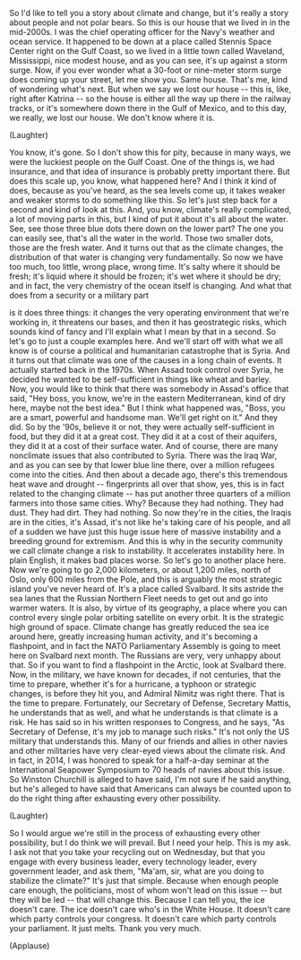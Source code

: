 
So I&#39;d like to tell you a story
about climate and change,
but it&#39;s really a story about people
and not polar bears.
So this is our house
that we lived in in the mid-2000s.
I was the chief operating officer
for the Navy&#39;s weather and ocean service.
It happened to be down at a place
called Stennis Space Center
right on the Gulf Coast,
so we lived in a little town
called Waveland, Mississippi,
nice modest house, and as you can see,
it&#39;s up against a storm surge.
Now, if you ever wonder
what a 30-foot or nine-meter
storm surge does
coming up your street,
let me show you.
Same house.
That&#39;s me, kind of wondering what&#39;s next.
But when we say we lost our house --
this is, like, right after Katrina --
so the house is either all the way
up there in the railway tracks,
or it&#39;s somewhere down there
in the Gulf of Mexico,
and to this day,
we really, we lost our house.
We don&#39;t know where it is.

(Laughter)

You know, it&#39;s gone.
So I don&#39;t show this for pity,
because in many ways, we were
the luckiest people on the Gulf Coast.
One of the things is, we had insurance,
and that idea of insurance
is probably pretty important there.
But does this scale up,
you know, what happened here?
And I think it kind of does,
because as you&#39;ve heard,
as the sea levels come up,
it takes weaker and weaker storms
to do something like this.
So let&#39;s just step back for a second
and kind of look at this.
And, you know,
climate&#39;s really complicated,
a lot of moving parts in this,
but I kind of put it about
it&#39;s all about the water.
See, see those three blue dots
there down on the lower part?
The one you can easily see,
that&#39;s all the water in the world.
Those two smaller dots,
those are the fresh water.
And it turns out
that as the climate changes,
the distribution of that water
is changing very fundamentally.
So now we have too much, too little,
wrong place, wrong time.
It&#39;s salty where it should be fresh;
it&#39;s liquid where it should be frozen;
it&#39;s wet where it should be dry;
and in fact, the very chemistry
of the ocean itself is changing.
And what that does
from a security or a military part

is it does three things:
it changes the very operating
environment that we&#39;re working in,
it threatens our bases,
and then it has geostrategic risks,
which sounds kind of fancy
and I&#39;ll explain what I mean
by that in a second.
So let&#39;s go to just
a couple examples here.
And we&#39;ll start off with what we all know
is of course a political
and humanitarian catastrophe
that is Syria.
And it turns out that climate
was one of the causes
in a long chain of events.
It actually started back in the 1970s.
When Assad took control over Syria,
he decided he wanted to be self-sufficient
in things like wheat and barley.
Now, you would like to think
that there was somebody
in Assad&#39;s office that said,
&quot;Hey boss, you know,
we&#39;re in the eastern Mediterranean,
kind of dry here,
maybe not the best idea.&quot;
But I think what happened was,
&quot;Boss, you are a smart, powerful
and handsome man. We&#39;ll get right on it.&quot;
And they did.
So by the &#39;90s, believe it or not,
they were actually
self-sufficient in food,
but they did it at a great cost.
They did it at a cost of their aquifers,
they did it at a cost
of their surface water.
And of course, there are
many nonclimate issues
that also contributed to Syria.
There was the Iraq War,
and as you can see
by that lower blue line there,
over a million refugees
come into the cities.
And then about a decade ago,
there&#39;s this tremendous
heat wave and drought --
fingerprints all over that show,
yes, this is in fact related
to the changing climate --
has put another three quarters
of a million farmers
into those same cities.
Why? Because they had nothing.
They had dust. They had dirt.
They had nothing.
So now they&#39;re in the cities,
the Iraqis are in the cities,
it&#39;s Assad, it&#39;s not like
he&#39;s taking care of his people,
and all of a sudden
we have just this huge issue here
of massive instability
and a breeding ground for extremism.
And this is why in the security community
we call climate change
a risk to instability.
It accelerates instability here.
In plain English,
it makes bad places worse.
So let&#39;s go to another place here.
Now we&#39;re going to go 2,000 kilometers,
or about 1,200 miles, north of Oslo,
only 600 miles from the Pole,
and this is arguably
the most strategic island
you&#39;ve never heard of.
It&#39;s a place called Svalbard.
It sits astride the sea lanes
that the Russian Northern Fleet needs
to get out and go into warmer waters.
It is also, by virtue of its geography,
a place where you can control
every single polar orbiting satellite
on every orbit.
It is the strategic high ground of space.
Climate change has greatly reduced
the sea ice around here,
greatly increasing human activity,
and it&#39;s becoming a flashpoint,
and in fact the NATO
Parliamentary Assembly
is going to meet here
on Svalbard next month.
The Russians are very,
very unhappy about that.
So if you want to find
a flashpoint in the Arctic,
look at Svalbard there.
Now, in the military,
we have known for decades,
if not centuries,
that the time to prepare,
whether it&#39;s for a hurricane,
a typhoon or strategic changes,
is before they hit you,
and Admiral Nimitz was right there.
That is the time to prepare.
Fortunately, our Secretary of Defense,
Secretary Mattis,
he understands that as well,
and what he understands
is that climate is a risk.
He has said so in his written
responses to Congress,
and he says, &quot;As Secretary of Defense,
it&#39;s my job to manage such risks.&quot;
It&#39;s not only the US military
that understands this.
Many of our friends and allies
in other navies and other militaries
have very clear-eyed views
about the climate risk.
And in fact, in 2014, I was honored
to speak for a half-a-day seminar
at the International Seapower Symposium
to 70 heads of navies about this issue.
So Winston Churchill
is alleged to have said,
I&#39;m not sure if he said anything,
but he&#39;s alleged to have said
that Americans can always
be counted upon to do the right thing
after exhausting every other possibility.

(Laughter)

So I would argue
we&#39;re still in the process
of exhausting every other possibility,
but I do think we will prevail.
But I need your help.
This is my ask.
I ask not that you take
your recycling out on Wednesday,
but that you engage
with every business leader,
every technology leader,
every government leader,
and ask them, &quot;Ma&#39;am, sir,
what are you doing
to stabilize the climate?&quot;
It&#39;s just that simple.
Because when enough people care enough,
the politicians, most of whom
won&#39;t lead on this issue --
but they will be led --
that will change this.
Because I can tell you,
the ice doesn&#39;t care.
The ice doesn&#39;t care
who&#39;s in the White House.
It doesn&#39;t care which party
controls your congress.
It doesn&#39;t care which party
controls your parliament.
It just melts.
Thank you very much.

(Applause)

